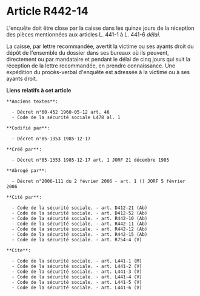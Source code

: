 # Article R442-14

L'enquête doit être close par la caisse dans les quinze jours de la réception des pièces mentionnées aux articles L. 441-1 à
L. 441-6 *délai*. 

La caisse, par lettre recommandée, avertit la victime ou ses ayants droit du dépôt de l'ensemble du dossier dans ses bureaux
où ils peuvent, directement ou par mandataire et pendant le délai de cinq jours qui suit la réception de la lettre
recommandée, en prendre connaissance. Une expédition du procès-verbal d'enquête est adressée à la victime ou à ses ayants
droit.

**Liens relatifs à cet article**

	**Anciens textes**:

	  - Décret n°60-452 1960-05-12 art. 46
	  - Code de la sécurité sociale L478 al. 1

	**Codifié par**:

	  - Décret n°85-1353 1985-12-17

	**Créé par**:

	  - Décret n°85-1353 1985-12-17 art. 1 JORF 21 décembre 1985

	**Abrogé par**:

	  - Décret n°2006-111 du 2 février 2006 - art. 1 () JORF 5 février 2006

	**Cité par**:

	  - Code de la sécurité sociale. - art. D412-21 (Ab)
	  - Code de la sécurité sociale. - art. D412-52 (Ab)
	  - Code de la sécurité sociale. - art. R442-10 (Ab)
	  - Code de la sécurité sociale. - art. R442-11 (Ab)
	  - Code de la sécurité sociale. - art. R442-12 (Ab)
	  - Code de la sécurité sociale. - art. R442-15 (Ab)
	  - Code de la sécurité sociale. - art. R754-4 (V)

	**Cite**:

	  - Code de la sécurité sociale. - art. L441-1 (M)
	  - Code de la sécurité sociale. - art. L441-2 (V)
	  - Code de la sécurité sociale. - art. L441-3 (V)
	  - Code de la sécurité sociale. - art. L441-4 (V)
	  - Code de la sécurité sociale. - art. L441-5 (V)
	  - Code de la sécurité sociale. - art. L441-6 (V)
